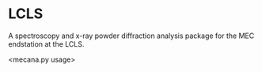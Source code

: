 # LCLS
A spectroscopy and x-ray powder diffraction analysis package for the MEC endstation at the LCLS.

<installation>

<Logging spreadsheet format>

<mecana.py usage>
